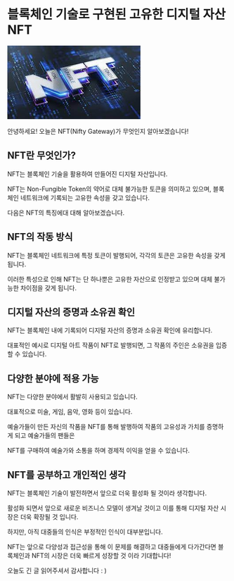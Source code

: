 # 블록체인 기술로 구현된 고유한 디지털 자산 NFT

![NFT](/assets/nft.png)

안녕하세요! 오늘은 NFT(Nifty Gateway)가 무엇인지 알아보겠습니다!

## NFT란 무엇인가?

NFT는 블록체인 기술을 활용하여 만들어진 디지털 자산입니다.

NFT는 Non-Fungible Token의 약어로 대체 불가능한 토큰을 의미하고 있으며, 블록체인 네트워크에 기록되는 고유한 속성을 갖고 있습니다.

다음은 NFT의 특징에대 대해 알아보겠습니다.

## NFT의 작동 방식

NFT는 블록체인 네트워크에 특정 토큰이 발행되어, 각각의 토큰은 고유한 속성을 갖게 됩니다.

이러한 특성으로 인해 NFT는 단 하나뿐은 고유한 자산으로 인정받고 있으며 대체 불가능한 차이점을 갖게 됩니다.

## 디지털 자산의 증명과 소유권 확인

NFT는 블록체인 내에 기록되어 디지털 자산의 증명과 소유권 확인에 유리합니다.

대표적인 예시로 디지털 아트 작품이 NFT로 발행되면, 그 작품의 주인은 소유권을 입증할 수 있습니다.

## 다양한 분야에 적용 가능

NFT는 다양한 분야에서 활발히 사용되고 있습니다.

대표적으로 미술, 게임, 음악, 영화 등이 있습니다.

예술가들이 만든 자신의 작품을 NFT를 통해 발행하여 작품의 고유성과 가치를 증명하게 되고 예술가들의 팬들은

NFT를 구매하여 예술가와 소통을 하며 경제적 이익을 얻을 수 있습니다.

## NFT를  공부하고 개인적인 생각

NFT는 블록체인 기술이 발전하면서 앞으로 더욱 활성화 될 것이라 생각합니다.

활성화 되면서 앞으로 새로운 비즈니스 모델이 생겨날 것이고 이를 통해 디지털 자산 시장은 더욱 확장될 것 입니다.

하지만, 아직 대중들의 인식은 부정적인 인식이 대부분입니다.

NFT는 앞으로 다양성과 접근성을 통해 이 문제를 해결하고 대중들에게 다가간다면 블록체인과 NFT의 시장은 더욱 빠르게 성장할 것 이라 기대합니다!

오늘도 긴 글 읽어주셔서 감사합니다 : )